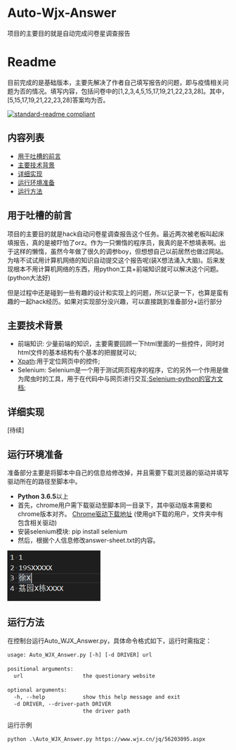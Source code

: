 # Auto-Wjx-Answer
项目的主要目的就是自动完成问卷星调查报告

# Readme
目前完成的是基础版本，主要先解决了作者自己填写报告的问题，即与疫情相关问题为否的情况。填写内容，包括问卷中的[1,2,3,4,5,15,17,19,21,22,23,28]。其中，[5,15,17,19,21,22,23,28]答案均为否。

[![standard-readme compliant](https://img.shields.io/badge/readme%20style-standard-brightgreen.svg?style=flat-square)](https://github.com/RichardLitt/standard-readme)

## 内容列表
- [用于吐槽的前言](#吐槽)
- [主要技术背景](#主要技术背景)
- [详细实现](#详细实现)
- [运行环境准备](#运行环境准备)
- [运行方法](#运行方法)

## 用于吐槽的前言
项目的主要目的就是hack自动问卷星调查报告这个任务。最近两次被老板叫起床填报告，真的是被吓怕了orz。作为一只懒惰的程序员，我真的是不想填表啊。出于这样的懒惰，虽然今年做了很久的调参boy，但想想自己以前居然也做过网站。为啥不试试用计算机网络的知识自动提交这个报告呢(装X想法涌入大脑)。后来发现根本不用计算机网络的东西，用python工具+前端知识就可以解决这个问题。(python大法好)

但是过程中还是碰到一些有趣的设计和实现上的问题，所以记录一下，也算是蛮有趣的一起hack经历。如果对实现部分没兴趣，可以直接跳到准备部分+运行部分


## 主要技术背景
- 前端知识: 少量前端的知识，主要需要回顾一下html里面的一些控件，同时对html文件的基本结构有个基本的把握就可以;
- [Xpath](https://zh.wikipedia.org/wiki/XPath):用于定位网页中的控件;
- Selenium: Selenium是一个用于测试网页程序的程序，它的另外一个作用是做为爬虫时的工具，用于在代码中与网页进行交互;[Selenium-python的官方文档](https://selenium-python-zh.readthedocs.io/en/latest/index.html);


## 详细实现
[待续]


## 运行环境准备
准备部分主要是将脚本中自己的信息给修改掉，并且需要下载浏览器的驱动并填写驱动所在的路径至脚本中。
- **Python 3.6.5**以上
- 首先，chrome用户需下载驱动至脚本同一目录下，其中驱动版本需要和chrome版本对齐。
[Chrome驱动下载地址](https://sites.google.com/a/chromium.org/chromedriver/downloads)
(使用git下载的用户，文件夹中有包含相关驱动)
- 安装selenium模块: pip install selenium
- 然后，根据个人信息修改answer-sheet.txt的内容。

![image](https://github.com/ShipXu/Auto-Wjx-Answer/blob/master/images/person%20info.JPG)



## 运行方法
在控制台运行Auto_WJX_Answer.py，具体命令格式如下，运行时需指定：
```
usage: Auto_WJX_Answer.py [-h] [-d DRIVER] url

positional arguments:
  url                   the questionary website

optional arguments:
  -h, --help            show this help message and exit
  -d DRIVER, --driver-path DRIVER
                        the driver path
```

运行示例
```
python .\Auto_WJX_Answer.py https://www.wjx.cn/jq/56203095.aspx 
```
